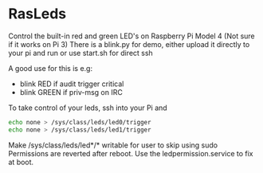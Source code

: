 # RasLeds
Control the built-in red and green LED's on Raspberry Pi Model 4 (Not sure if it works on Pi 3)
There is a blink.py for demo, either upload it directly to your pi and run or use start.sh for direct ssh

A good use for this is e.g:
- blink RED if audit trigger critical
- blink GREEN if priv-msg on IRC


To take control of your leds, ssh into your Pi and
```bash
echo none > /sys/class/leds/led0/trigger
echo none > /sys/class/leds/led1/trigger
```
Make /sys/class/leds/led*/* writable for user to skip using sudo
Permissions are reverted after reboot. Use the ledpermission.service to fix at boot.

